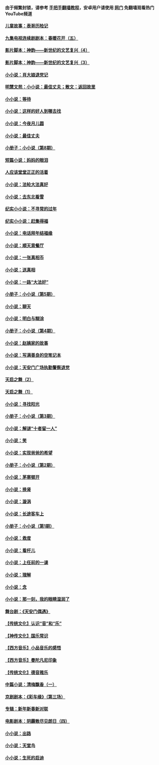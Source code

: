 #### 由于频繁封锁，请参考 [手把手翻墙教程](https://github.com/gfw-breaker/guides/wiki/)，安卓用户请使用 [网门](https://github.com/gfw-breaker/nogfw/blob/master/dl.md?t=06232201) 免翻墙观看热门YouTube频道 

#### [儿童故事：表哥历险记](../pages/328/383535.md?t=06232201) 

#### [九集电视连续剧剧本：春暖花开（五）](../pages/328/275919.md?t=06232201) 

#### [影片脚本：神韵——新世纪的文艺复兴（4）](../pages/328/266089.md?t=06232201) 

#### [影片脚本：神韵——新世纪的文艺复兴（3）](../pages/328/266087.md?t=06232201) 

#### [小小说：肖大娘退党记](../pages/328/239807.md?t=06232201) 

#### [明慧文苑：小小说：最佳丈夫；散文：返回故里](../pages/328/3439.md?t=06232201) 

#### [小小说：等待](../pages/328/223927.md?t=06232201) 

#### [小小说：这样的好人到哪去找](../pages/328/209396.md?t=06232201) 

#### [小小说：今夜月儿圆](../pages/328/193588.md?t=06232201) 

#### [小小说：最佳丈夫](../pages/328/190938.md?t=06232201) 

#### [小册子：小小说（第8期）](../pages/328/188202.md?t=06232201) 

#### [短篇小说：妈妈的眼泪](../pages/328/187712.md?t=06232201) 

#### [人应该堂堂正正的活着](../pages/328/182430.md?t=06232201) 

#### [小小说：法轮大法真好](../pages/328/174669.md?t=06232201) 

#### [小小说：去东北看雪](../pages/328/173882.md?t=06232201) 

#### [纪实小小说：不寻常的过年](../pages/328/173187.md?t=06232201) 

#### [纪实小小说：赶集得福](../pages/328/172652.md?t=06232201) 

#### [小小说：电话拜年结福缘](../pages/328/172533.md?t=06232201) 

#### [小小说：顺天意餐厅](../pages/328/170182.md?t=06232201) 

#### [小小说：一张真相币](../pages/328/169410.md?t=06232201) 

#### [小小说：送真相](../pages/328/166713.md?t=06232201) 

#### [小小说：一路“大法好”](../pages/328/162016.md?t=06232201) 

#### [小册子：小小说（第5期）](../pages/328/161131.md?t=06232201) 

#### [小小说：聊天](../pages/328/159640.md?t=06232201) 

#### [小小说：明白与糊涂](../pages/328/158101.md?t=06232201) 

#### [小册子：小小说（第4期）](../pages/328/158006.md?t=06232201) 

#### [小小说：赵姨家的故事](../pages/328/157843.md?t=06232201) 

#### [小小说：写满善良的空笔记本](../pages/328/157382.md?t=06232201) 

#### [小小说：天安门广场执勤警察退党](../pages/328/156982.md?t=06232201) 

#### [天启之舞（2）](../pages/328/153440.md?t=06232201) 

#### [天启之舞（1）](../pages/328/153439.md?t=06232201) 

#### [小小说：寻找阳光](../pages/328/153065.md?t=06232201) 

#### [小册子：小小说（第3期）](../pages/328/151715.md?t=06232201) 

#### [小小说：解谜“十者留一人”](../pages/328/148967.md?t=06232201) 

#### [小小说：笑](../pages/328/148905.md?t=06232201) 

#### [小小说：实现爸爸的希望](../pages/328/148096.md?t=06232201) 

#### [小册子：小小说（第2期）](../pages/328/147214.md?t=06232201) 

#### [小小说：茅塞顿开](../pages/328/147030.md?t=06232201) 

#### [小小说：换肾](../pages/328/146770.md?t=06232201) 

#### [小小说：漩涡](../pages/328/146683.md?t=06232201) 

#### [小小说：长途客车上](../pages/328/145076.md?t=06232201) 

#### [小册子：小小说（第1期）](../pages/328/143963.md?t=06232201) 

#### [小小说：救度](../pages/328/143927.md?t=06232201) 

#### [小小说：看杆儿](../pages/328/142137.md?t=06232201) 

#### [小小说：上任前的一课](../pages/328/140808.md?t=06232201) 

#### [小小说：理解](../pages/328/140476.md?t=06232201) 

#### [小小说：念](../pages/328/139513.md?t=06232201) 

#### [小小说：那一刻，我的眼睛湿润了](../pages/328/138476.md?t=06232201) 

#### [舞台剧：《天安门偶遇》](../pages/328/117155.md?t=06232201) 

#### [【传统文化】认识“音”和“乐”](../pages/328/108667.md?t=06232201) 

#### [【神传文化】国乐常识](../pages/328/104225.md?t=06232201) 

#### [【西方音乐】小品音乐的感悟](../pages/328/102924.md?t=06232201) 

#### [【西方音乐】曼陀凡尼印象](../pages/328/102922.md?t=06232201) 

#### [【传统文化】德音雅乐](../pages/328/102923.md?t=06232201) 

#### [中篇小说：清梅飘香（一）](../pages/328/101058.md?t=06232201) 

#### [京剧剧本：《彩车缘》（第三场）](../pages/328/96434.md?t=06232201) 

#### [专辑：新年新春新对联](../pages/328/94991.md?t=06232201) 

#### [电影剧本：阴霾散尽见朗日（四）](../pages/328/87081.md?t=06232201) 

#### [小小说：出路](../pages/328/84848.md?t=06232201) 

#### [小小说：天堂鸟](../pages/328/83084.md?t=06232201) 

#### [小小说：生死的启迪](../pages/328/70977.md?t=06232201) 

